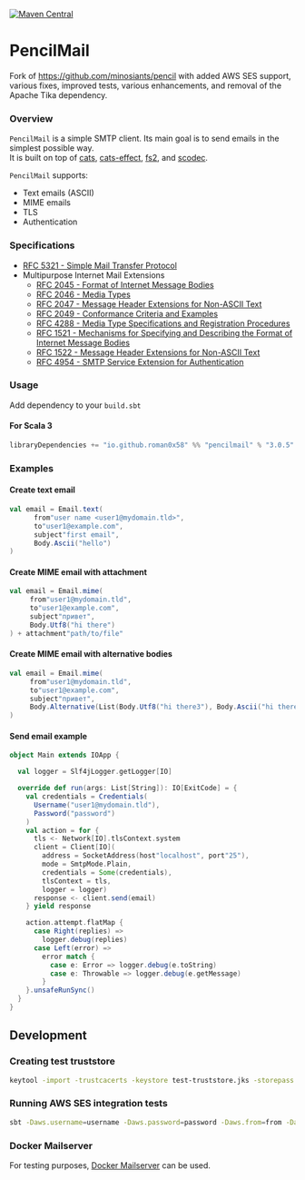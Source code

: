 [![Maven Central](https://img.shields.io/maven-central/v/io.github.roman0x58/pencil-mail_3)](https://img.shields.io/maven-central/v/io.github.roman0x58/pencil-mail_3)
# PencilMail

Fork of https://github.com/minosiants/pencil with added AWS SES support, various fixes, improved tests, various enhancements, and removal of the Apache Tika dependency.

### Overview

`PencilMail` is a simple SMTP client. Its main goal is to send emails in the simplest possible way.  
It is built on top of [cats](https://typelevel.org/cats/), [cats-effect](https://typelevel.org/cats-effect/), [fs2](https://fs2.io/), and [scodec](http://scodec.org/).

`PencilMail` supports:
* Text emails (ASCII)
* MIME emails
* TLS
* Authentication

### Specifications

* [RFC 5321 - Simple Mail Transfer Protocol](https://tools.ietf.org/html/rfc5321)
* Multipurpose Internet Mail Extensions
    * [RFC 2045 - Format of Internet Message Bodies](https://tools.ietf.org/html/rfc2045)
    * [RFC 2046 - Media Types](https://tools.ietf.org/html/rfc2046)
    * [RFC 2047 - Message Header Extensions for Non-ASCII Text](https://tools.ietf.org/html/rfc2047)
    * [RFC 2049 - Conformance Criteria and Examples](https://tools.ietf.org/html/rfc2049)
    * [RFC 4288 - Media Type Specifications and Registration Procedures](https://tools.ietf.org/html/rfc4288)
    * [RFC 1521 - Mechanisms for Specifying and Describing the Format of Internet Message Bodies](https://tools.ietf.org/html/rfc1521)
    * [RFC 1522 - Message Header Extensions for Non-ASCII Text](https://tools.ietf.org/html/rfc1522)
    * [RFC 4954 - SMTP Service Extension for Authentication](https://tools.ietf.org/html/rfc4954)

### Usage

Add dependency to your `build.sbt`

#### For Scala 3

```scala
libraryDependencies += "io.github.roman0x58" %% "pencilmail" % "3.0.5"

```

### Examples

#### Create text email

```scala
val email = Email.text(
      from"user name <user1@mydomain.tld>",
      to"user1@example.com",
      subject"first email",
      Body.Ascii("hello")
)

```

#### Create MIME email with attachment

```scala
val email = Email.mime(
     from"user1@mydomain.tld",
     to"user1@example.com",
     subject"привет",
     Body.Utf8("hi there")
) + attachment"path/to/file"

```

#### Create MIME email with alternative bodies

```scala
val email = Email.mime(
     from"user1@mydomain.tld",
     to"user1@example.com",
     subject"привет",
     Body.Alternative(List(Body.Utf8("hi there3"), Body.Ascii("hi there2")))
)

```

#### Send email example

```scala
object Main extends IOApp {

  val logger = Slf4jLogger.getLogger[IO]

  override def run(args: List[String]): IO[ExitCode] = {
    val credentials = Credentials(
      Username("user1@mydomain.tld"),
      Password("password")
    )
    val action = for {
      tls <- Network[IO].tlsContext.system
      client = Client[IO](
        address = SocketAddress(host"localhost", port"25"),
        mode = SmtpMode.Plain,
        credentials = Some(credentials),
        tlsContext = tls,
        logger = logger)
      response <- client.send(email)
    } yield response

    action.attempt.flatMap {
      case Right(replies) =>
        logger.debug(replies)
      case Left(error) =>
        error match {
          case e: Error => logger.debug(e.toString)
          case e: Throwable => logger.debug(e.getMessage)
        }
    }.unsafeRunSync()
  }
}

```

## Development

### Creating test truststore

```bash
keytool -import -trustcacerts -keystore test-truststore.jks -storepass changeit -alias mailpit -file certificate.crt

```

### Running AWS SES integration tests

```bash
sbt -Daws.username=username -Daws.password=password -Daws.from=from -Daws.to=to

```

### Docker Mailserver

For testing purposes, [Docker Mailserver](https://github.com/jeboehm/docker-mailserver) can be used.
